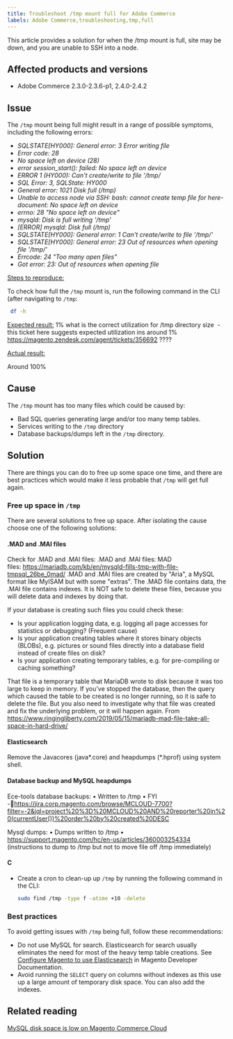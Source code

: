```yaml
---
title: Troubleshoot /tmp mount full for Adobe Commerce
labels: Adobe Commerce,troubleshooting,tmp,full
---
```


This article provides a solution for when the /tmp mount is full, site may be down, and you are unable to SSH into a node.

## Affected products and versions

* Adobe Commerce 2.3.0-2.3.6-p1, 2.4.0-2.4.2

## Issue

The `/tmp` mount being full might result in a range of possible symptoms, including the following errors:

* *SQLSTATE[HY000]: General error: 3 Error writing file*
* *Error code: 28*
* *No space left on device (28)*
* *error session_start(): failed: No space left on device*
* *ERROR 1 (HY000): Can't create/write to file '/tmp/*
* *SQL Error: 3, SQLState: HY000*
* *General error: 1021 Disk full (/tmp)*
* *Unable to access node via SSH:*
    *bash: cannot create temp file for here-document: No space left on device*
* *errno: 28 "No space left on device"*
* *mysqld: Disk is full writing '/tmp'*
* *[ERROR] mysqld: Disk full (/tmp)*
* *SQLSTATE[HY000]: General error: 1 Can't create/write to file '/tmp/'*
* *SQLSTATE[HY000]: General error: 23 Out of resources when opening file '/tmp/'*
* *Errcode: 24 "Too many open files"*
* *Got error: 23: Out of resources when opening file*


<ins>Steps to reproduce:</ins>

To check how full the `/tmp` mount is, run the following command in the CLI (after navigating to `/tmp`:

```bash  
 df -h
```

<ins>Expected result:</ins>
1% what is the correct utilization for /tmp directory size&nbsp; - this ticket here suggests expected utilization ins around 1% <a href="/agent/tickets/356692">https://magento.zendesk.com/agent/tickets/356692</a> ????

<ins>Actual result:</ins>

Around 100%&nbsp;

## Cause

The `/tmp` mount has too many files which could be caused by:

* Bad SQL queries generating large and/or too many temp tables. 
* Services writing to the `/tmp` directory
* Database backups/dumps left in the `/tmp` directory.

## Solution

There are things you can do to free up some space one time, and there are best practices which would make it less probable that `/tmp` will get full again.

### Free up space in `/tmp`

There are several solutions to free up space. After isolating the cause choose one of the following solutions:

#### .MAD and .MAI files

Check for .MAD and .MAI files:
    .MAD and .MAI files: MAD files: https://mariadb.com/kb/en/mysqld-fills-tmp-with-file-tmpsql_26be_0mad/
.MAD and .MAI files are created by "Aria", a MySQL format like MyISAM but with some "extras". The .MAD file contains data, the .MAI file contains indexes. It is NOT safe to delete these files, because you will delete data and indexes by doing that.

If your database is creating such files you could check these:

* Is your application logging data, e.g. logging all page accesses for statistics or debugging? (Frequent cause)
* Is your application creating tables where it stores binary objects (BLOBs), e.g. pictures or sound files directly into a database field instead of create files on disk?
* Is your application creating temporary tables, e.g. for pre-compiling or caching something?

That file is a temporary table that MariaDB wrote to disk because it was too large to keep in memory. If you’ve stopped the database, then the query which caused the table to be created is no longer running, so it is safe to delete the file. But you also need to investigate why that file was created and fix the underlying problem, or it will happen again. From <https://www.ringingliberty.com/2019/05/15/mariadb-mad-file-take-all-space-in-hard-drive/>

#### Elasticsearch

Remove the Javacores (java*.core) and heapdumps (*.hprof) using system shell.

#### Database backup and MySQL heapdumps

Ece-tools database backups:
• Written to /tmp
• FYI -https://jira.corp.magento.com/browse/MCLOUD-7700?filter=-2&jql=project%20%3D%20MCLOUD%20AND%20reporter%20in%20(currentUser())%20order%20by%20created%20DESC

Mysql dumps:
• Dumps written to /tmp
• https://support.magento.com/hc/en-us/articles/360003254334 (instructions to dump to /tmp but not to move file off /tmp immediately)

#### C

* Create a cron to clean-up up `/tmp` by running the following command in the CLI:

    ```bash
    sudo find /tmp -type f -atime +10 -delete
    ```

### Best practices

To avoid getting issues with `/tmp` being full, follow these recommendations:

* Do not use MySQL for search. Elasticsearch for search usually eliminates the need for most of the heavy temp table creations. See [Configure Magento to use Elasticsearch](https://devdocs.magento.com/guides/v2.2/config-guide/elasticsearch/configure-magento.html) in Magento Developer Documentation.
* Avoid running the `SELECT` query on columns without indexes as this use up a large amount of temporary disk space. You can also add the indexes.

## Related reading

[MySQL disk space is low on Magento Commerce Cloud](https://support.magento.com/hc/en-us/articles/360037591972)
